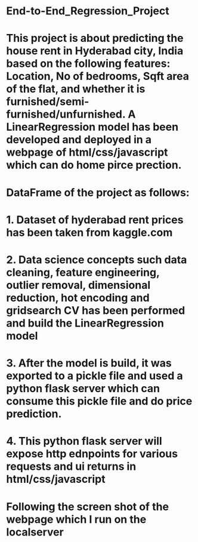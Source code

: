 # End-to-End_Regression_Project
# This project is about predicting the house rent in Hyderabad city, India based on the following features: Location, No of bedrooms, Sqft area of the flat, and whether it is furnished/semi-furnished/unfurnished. A LinearRegression model has been developed and deployed in a webpage of html/css/javascript which can do home pirce prection. 
# DataFrame of the project as follows: 
# 1. Dataset of hyderabad rent prices has been taken from kaggle.com
# 2. Data science concepts such data cleaning, feature engineering, outlier removal, dimensional reduction, hot encoding and gridsearch CV has been performed and build the LinearRegression model
# 3. After the model is build, it was exported to a pickle file and used a python flask server which can consume this pickle file and do price prediction.
# 4. This python flask server will expose http ednpoints for various requests and ui returns in html/css/javascript 

# Following the screen shot of the webpage which I run on the localserver
